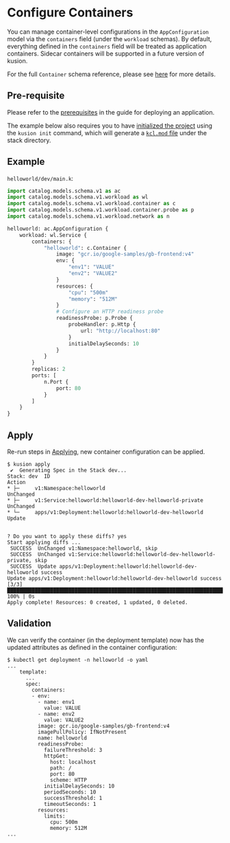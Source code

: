 # Configure Containers

You can manage container-level configurations in the `AppConfiguration` model via the `containers` field (under the `workload` schemas). By default, everything defined in the `containers` field will be treated as application containers. Sidecar containers will be supported in a future version of kusion.

For the full `Container` schema reference, please see [here](/docs/reference/model/catalog_models/workload/doc_service.md#schema-container) for more details.

## Pre-requisite
Please refer to the [prerequisites](1-deploy-application.md#prerequisites) in the guide for deploying an application.

The example below also requires you to have [initialized the project](1-deploy-application.md#initializing) using the `kusion init` command, which will generate a [`kcl.mod` file](1-deploy-application.md#kclmod) under the stack directory.

## Example
`helloworld/dev/main.k`:
```py
import catalog.models.schema.v1 as ac
import catalog.models.schema.v1.workload as wl
import catalog.models.schema.v1.workload.container as c
import catalog.models.schema.v1.workload.container.probe as p
import catalog.models.schema.v1.workload.network as n

helloworld: ac.AppConfiguration {
    workload: wl.Service {
        containers: {
            "helloworld": c.Container {
                image: "gcr.io/google-samples/gb-frontend:v4"
                env: {
                    "env1": "VALUE"
                    "env2": "VALUE2"
                }
                resources: {
                    "cpu": "500m"
                    "memory": "512M"
                }
                # Configure an HTTP readiness probe
                readinessProbe: p.Probe {
                    probeHandler: p.Http {
                        url: "http://localhost:80"
                    }
                    initialDelaySeconds: 10
                }
            }
        }
        replicas: 2
        ports: [
            n.Port {
                port: 80
            }
        ]
    }
}
```

## Apply

Re-run steps in [Applying](/docs/user_docs/guides/working-with-k8s/1-deploy-application.md#applying), new container configuration can be applied.

```
$ kusion apply
 ✔︎  Generating Spec in the Stack dev...                                                                                                                                                                                                                                         
Stack: dev  ID                                                       Action
* ├─     v1:Namespace:helloworld                                  UnChanged
* ├─     v1:Service:helloworld:helloworld-dev-helloworld-private  UnChanged
* └─     apps/v1:Deployment:helloworld:helloworld-dev-helloworld  Update


? Do you want to apply these diffs? yes
Start applying diffs ...
 SUCCESS  UnChanged v1:Namespace:helloworld, skip                                                                                                                                                                                                                               
 SUCCESS  UnChanged v1:Service:helloworld:helloworld-dev-helloworld-private, skip                                                                                                                                                                                               
 SUCCESS  Update apps/v1:Deployment:helloworld:helloworld-dev-helloworld success                                                                                                                                                                                                
Update apps/v1:Deployment:helloworld:helloworld-dev-helloworld success [3/3] █████████████████████████████████████████████████████████████████████████████████████████████████████████████████████████████████████████████████████████████████████████████████████████ 100% | 0s
Apply complete! Resources: 0 created, 1 updated, 0 deleted.
```

## Validation

We can verify the container (in the deployment template) now has the updated attributes as defined in the container configuration:
```
$ kubectl get deployment -n helloworld -o yaml
...
    template:
      ...
      spec:
        containers:
        - env:
          - name: env1
            value: VALUE
          - name: env2
            value: VALUE2
          image: gcr.io/google-samples/gb-frontend:v4
          imagePullPolicy: IfNotPresent
          name: helloworld
          readinessProbe:
            failureThreshold: 3
            httpGet:
              host: localhost
              path: /
              port: 80
              scheme: HTTP
            initialDelaySeconds: 10
            periodSeconds: 10
            successThreshold: 1
            timeoutSeconds: 1
          resources:
            limits:
              cpu: 500m
              memory: 512M
...
```